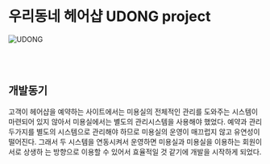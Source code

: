 # 우리동네 헤어샵 UDONG project
![UDONG](https://user-images.githubusercontent.com/64175774/114571968-09f38c80-9cb2-11eb-8faf-23efa7300cb6.png)

<br>
<br>

## 개발동기
고객이 헤어샵을 예약하는 사이트에서는 미용실의 전체적인 관리를 도와주는 시스템이 마련되어 있지 않아서 미용실에서는 별도의 관리시스템을 사용해야 했었다. 예약과 관리 두가지를 별도의 시스템으로 관리해야 하므로 미용실의 운영이 매끄럽지 않고 유연성이 떨어진다.
그래서 두 시스템을 연동시켜서 운영하면 미용실과 미용실을 이용하는 회원이 서로 상생하
는 방향으로 이용할 수 있어서 효율적일 것 같기에 개발을 시작하게 되었다.

